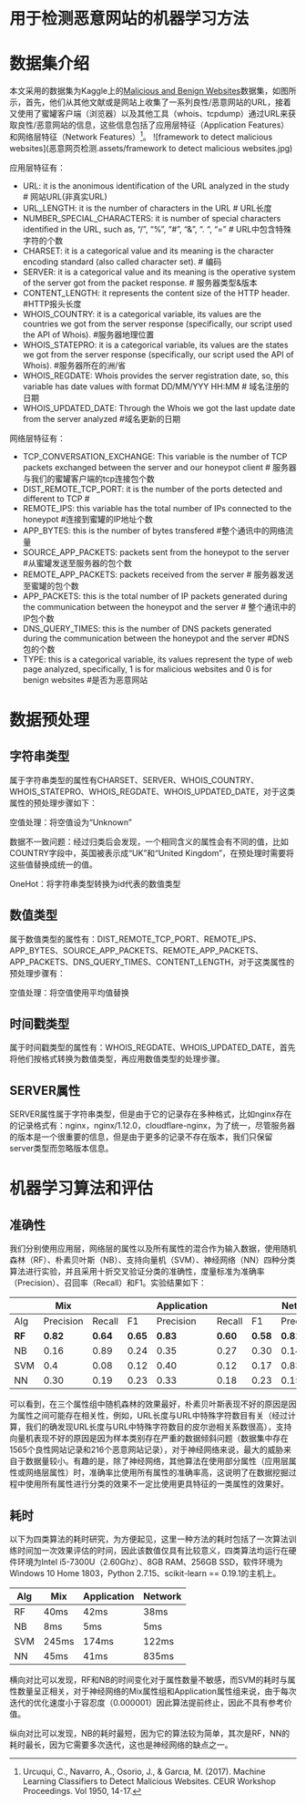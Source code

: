 # 用于检测恶意网站的机器学习方法

# 数据集介绍
本文采用的数据集为Kaggle上的[Malicious and Benign Websites](https://www.kaggle.com/xwolf12/malicious-and-benign-websites/home)数据集，如图所示，首先，他们从其他文献或是网站上收集了一系列良性/恶意网站的URL，接着又使用了蜜罐客户端（浏览器）以及其他工具（whois、tcpdump）通过URL来获取良性/恶意网站的信息，这些信息包括了应用层特征（Application Features）和网络层特征（Network Features）[^datasets]。
![framework to detect malicious websites](恶意网页检测.assets/framework to detect malicious websites.jpg)

应用层特征有：

- URL: it is the anonimous identification of the URL analyzed in the study # 网站URL(非真实URL)
- URL_LENGTH: it is the number of characters in the URL # URL长度
- NUMBER_SPECIAL_CHARACTERS: it is number of special characters identified in the URL, such as, “/”, “%”, “#”, “&”, “. “, “=” # URL中包含特殊字符的个数
- CHARSET: it is a categorical value and its meaning is the character encoding standard (also called character set). # 编码
- SERVER: it is a categorical value and its meaning is the operative system of the server got from the packet response. # 服务器类型&版本
- CONTENT_LENGTH: it represents the content size of the HTTP header.  #HTTP报头长度
- WHOIS_COUNTRY: it is a categorical variable, its values are the countries we got from the server response (specifically, our script used the API of Whois). #服务器地理位置
- WHOIS_STATEPRO: it is a categorical variable, its values are the states we got from the server response (specifically, our script used the API of Whois). #服务器所在的洲/省
- WHOIS_REGDATE: Whois provides the server registration date, so, this variable has date values with format DD/MM/YYY HH:MM # 域名注册的日期
- WHOIS_UPDATED_DATE: Through the Whois we got the last update date from the server analyzed #域名更新的日期

网络层特征有：
- TCP_CONVERSATION_EXCHANGE: This variable is the number of TCP packets exchanged between the server and our honeypot client # 服务器与我们的蜜罐客户端的tcp连接包个数
- DIST_REMOTE_TCP_PORT: it is the number of the ports detected and different to TCP #
- REMOTE_IPS: this variable has the total number of IPs connected to the honeypot #连接到蜜罐的IP地址个数
- APP_BYTES: this is the number of bytes transfered #整个通讯中的网络流量
- SOURCE_APP_PACKETS: packets sent from the honeypot to the server #从蜜罐发送至服务器的包个数
- REMOTE_APP_PACKETS: packets received from the server # 服务器发送至蜜罐的包个数
- APP_PACKETS: this is the total number of IP packets generated during the communication between the honeypot and the server # 整个通讯中的IP包个数
- DNS_QUERY_TIMES: this is the number of DNS packets generated during the communication between the honeypot and the server #DNS包的个数
- TYPE: this is a categorical variable, its values represent the type of web page analyzed, specifically, 1 is for malicious websites and 0 is for benign websites #是否为恶意网站

# 数据预处理

## 字符串类型

属于字符串类型的属性有CHARSET、SERVER、WHOIS_COUNTRY、WHOIS_STATEPRO、WHOIS_REGDATE、WHOIS_UPDATED_DATE，对于这类属性的预处理步骤如下：

空值处理：将空值设为“Unknown”

数据不一致问题：经过归类后会发现，一个相同含义的属性会有不同的值，比如COUNTRY字段中，英国被表示成“UK”和“United Kingdom”，在预处理时需要将这些值替换成统一的值。

OneHot：将字符串类型转换为id代表的数值类型

## 数值类型

属于数值类型的属性有：DIST_REMOTE_TCP_PORT、REMOTE_IPS、APP_BYTES、SOURCE_APP_PACKETS、REMOTE_APP_PACKETS、APP_PACKETS、DNS_QUERY_TIMES、CONTENT_LENGTH，对于这类属性的预处理步骤有：

空值处理：将空值使用平均值替换

## 时间戳类型

属于时间戳类型的属性有：WHOIS_REGDATE、WHOIS_UPDATED_DATE，首先将他们按格式转换为数值类型，再应用数值类型的处理步骤。

## SERVER属性

SERVER属性属于字符串类型，但是由于它的记录存在多种格式，比如nginx存在的记录格式有：nginx，nginx/1.12.0，cloudflare-nginx，为了统一，尽管服务器的版本是一个很重要的信息，但是由于更多的记录不存在版本，我们只保留server类型而忽略版本信息。

# 机器学习算法和评估
## 准确性

我们分别使用应用层，网络层的属性以及所有属性的混合作为输入数据，使用随机森林（RF）、朴素贝叶斯（NB）、支持向量机（SVM）、神经网络（NN）四种分类算法进行实验，并且采用十折交叉验证分类的准确性，度量标准为准确率（Precision）、召回率（Recall）和F1。实验结果如下：

|        | Mix       |          |          | Application |          |          | Network   |          |          |
| ------ | --------- | -------- | -------- | ----------- | -------- | -------- | --------- | -------- | -------- |
| Alg    | Precision | Recall   | F1       | Precision   | Recall   | F1       | Precision | Recall   | F1       |
| **RF** | **0.82**  | **0.64** | **0.65** | **0.83**    | **0.60** | **0.58** | **0.81**  | **0.65** | **0.69** |
| NB     | 0.16      | 0.89     | 0.24     | 0.35        | 0.27     | 0.30     | 0.14      | 0.95     | 0.25     |
| SVM    | 0.4       | 0.08     | 0.12     | 0.40        | 0.12     | 0.17     | 0.83      | 0.42     | 0.51     |
| NN     | 0.30      | 0.19     | 0.23     | 0.33        | 0.18     | 0.23     | 0.15      | 0.04     | 0.06     |

可以看到，在三个属性组中随机森林的效果最好，朴素贝叶斯表现不好的原因是因为属性之间可能存在相关性，例如，URL长度与URL中特殊字符数目有关（经过计算，我们的确发现URL长度与URL中特殊字符数目的皮尔逊相关系数很高），支持向量机表现不好的原因是因为样本类别存在严重的数据倾斜问题（数据集中存在1565个良性网站记录和216个恶意网站记录），对于神经网络来说，最大的威胁来自于数据量较小。有趣的是，除了神经网络，其他算法在使用部分属性（应用层属性或网络层属性）时，准确率比使用所有属性的准确率高，这说明了在数据挖掘过程中使用所有属性进行分类的效果不一定比使用更具特征的一类属性的效果好。

## 耗时

以下为四类算法的耗时研究，为方便起见，这里一种方法的耗时包括了一次算法训练时间加一次效果评估的时间，因此该数值仅具有比较意义，四类算法均运行在硬件环境为Intel i5-7300U（2.60Ghz）、8GB RAM、256GB SSD，软件环境为Windows 10 Home 1803，Python 2.7.15、scikit-learn == 0.19.1的主机上。

| Alg  | Mix   | Application | Network |
| ---- | ----- | ----------- | ------- |
| RF   | 40ms  | 42ms        | 38ms    |
| NB   | 8ms   | 5ms         | 5ms     |
| SVM  | 245ms | 174ms       | 122ms   |
| NN   | 45ms  | 41ms        | 835ms   |

横向对比可以发现，RF和NB的时间变化对于属性数量不敏感，而SVM的耗时与属性数量呈正相关，对于神经网络的Mix属性组和Application属性组来说，由于每次迭代的优化速度小于容忍度（0.000001）因此算法提前终止，因此不具有参考价值。

纵向对比可以发现，NB的耗时最短，因为它的算法较为简单，其次是RF，NN的耗时最长，因为它需要多次迭代，这也是神经网络的缺点之一。



[^datasets]: Urcuqui, C., Navarro, A., Osorio, J., & Garcıa, M. (2017). Machine Learning Classifiers to Detect Malicious Websites. CEUR Workshop Proceedings. Vol 1950, 14-17.